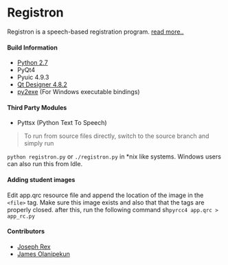 Registron
=========

Registron is a speech-based registration program. [read more..][5]

#### Build Information
- [Python 2.7][1]
- PyQt4
- Pyuic 4.9.3
- [Qt Designer 4.8.2][2]
- [py2exe][3] (For Windows executable bindings)

#### Third Party Modules
- Pyttsx (Python Text To Speech)

> To run from source files directly, switch to the source branch and simply run

```python registron.py``` or ```./registron.py``` in *nix like systems. Windows users can also run this from Idle.

#### Adding student images
Edit app.qrc resource file and append the location of the image in the ```<file>``` tag. Make sure this image exists and also that that the tags are properly closed. after this, run the following command
sh```pyrcc4 app.qrc > app_rc.py```
#### Contributors
- [Joseph Rex](http://josephrex.me)
- [James Olanipekun][4]

[1]:http://python.org
[2]:http://qt-project.org
[3]:http://www.py2exe.org/
[4]:https://www.google.ca/#q=james+olanipekun
[5]:https://bl4ckdu5t.github.io/registron